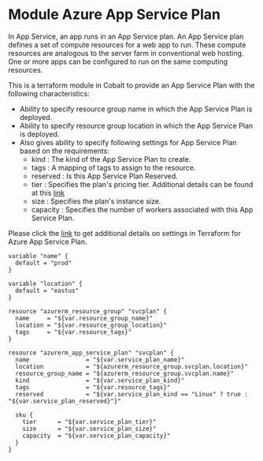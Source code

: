 # Module Azure App Service Plan

In App Service, an app runs in an App Service plan. An App Service plan defines a set of compute resources for a web app to run. These compute resources are analogous to the server farm in conventional web hosting. One or more apps can be configured to run on the same computing resources.

This is a terraform module in Cobalt to provide an App Service Plan with the following characteristics:

- Ability to specify resource group name in which the App Service Plan is deployed.
- Ability to specify resource group location in which the App Service Plan is deployed.
- Also gives ability to specify following settings for App Service Plan based on the requirements:
  - kind : The kind of the App Service Plan to create.
  - tags : A mapping of tags to assign to the resource.
  - reserved : Is this App Service Plan Reserved.
  - tier : Specifies the plan's pricing tier. Additional details can be found at this [link](https://docs.microsoft.com/en-us/azure/app-service/overview-hosting-plans)
  - size : Specifies the plan's instance size.
  - capacity : Specifies the number of workers associated with this App Service Plan.

Please click the [link](https://www.terraform.io/docs/providers/azurerm/r/app_service_plan.html#capacity) to get additional details on settings in Terraform for Azure App Service Plan.

```
variable "name" {
  default = "prod"
}

variable "location" {
  default = "eastus"
}

resource "azurerm_resource_group" "svcplan" {
  name     = "${var.resource_group_name}"
  location = "${var.resource_group_location}"
  tags     = "${var.resource_tags}"
}

resource "azurerm_app_service_plan" "svcplan" {
  name                = "${var.service_plan_name}"
  location            = "${azurerm_resource_group.svcplan.location}"
  resource_group_name = "${azurerm_resource_group.svcplan.name}"
  kind                = "${var.service_plan_kind}"
  tags                = "${var.resource_tags}"
  reserved            = "${var.service_plan_kind == "Linux" ? true : "${var.service_plan_reserved}"}"

  sku {
    tier      = "${var.service_plan_tier}"
    size      = "${var.service_plan_size}"
    capacity  = "${var.service_plan_capacity}"
  }
}
```
